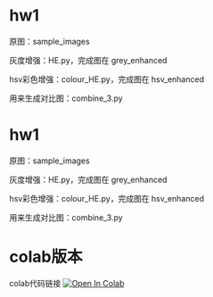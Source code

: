 # hw1
 
原图：sample_images

灰度增强：HE.py，完成图在 grey_enhanced

hsv彩色增强：colour_HE.py，完成图在 hsv_enhanced

用来生成对比图：combine_3.py

# hw1
 
原图：sample_images

灰度增强：HE.py，完成图在 grey_enhanced

hsv彩色增强：colour_HE.py，完成图在 hsv_enhanced

用来生成对比图：combine_3.py

# colab版本
colab代码链接
 [![Open In Colab](https://colab.research.google.com/assets/colab-badge.svg)](https://colab.research.google.com/drive/1ufwqFmCyXk6_5-oZwUkH2vGet8VBMA6y)
